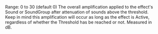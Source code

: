 Range: 0 to 30 (default 0) The overall amplification applied to the
effect's Sound or SoundGroup after attenuation of sounds above the
threshold. Keep in mind this amplification will occur as long as the
effect is Active, regardless of whether the Threshold has be reached or
not. Measured in dB.